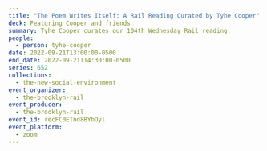 ```yaml
---
title: "The Poem Writes Itself: A Rail Reading Curated by Tyhe Cooper"
deck: Featuring Cooper and friends
summary: Tyhe Cooper curates our 104th Wednesday Rail reading.
people:
  - person: tyhe-cooper
date: 2022-09-21T13:00:00-0500
end_date: 2022-09-21T14:30:00-0500
series: 652
collections:
  - the-new-social-environment
event_organizer:
  - the-brooklyn-rail
event_producer:
  - the-brooklyn-rail
event_id: recFC0ETnd8BYbOyl
event_platform:
  - zoom
---
```

